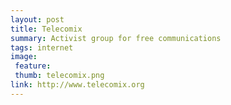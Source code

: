 ```yaml
---
layout: post
title: Telecomix
summary: Activist group for free communications
tags: internet
image:
 feature:
 thumb: telecomix.png
link: http://www.telecomix.org
---
```



